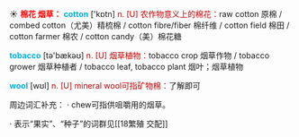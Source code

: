 ☀ <font color="red">**棉花 烟草：**</font>
<font color="sky blue">**cotton**</font> ['kɒtn] 
<font color="#c00000">n. [U] 农作物意义上的棉花：</font>raw cotton 原棉 / combed cotton（尤美）精梳棉 / cotton fibre/fiber 棉纤维 / cotton field 棉田 / cotton farmer 棉农 / cotton candy（美）棉花糖 

<font color="sky blue">**tobacco**</font> [tə'bækəʊ] 
<font color="#c00000">n. [U] 烟草植物：</font>tobacco crop 烟草作物 / tobacco grower 烟草种植者 / tobacco leaf, tobacco plant 烟叶；烟草植物

<font color="sky blue">**wool**</font> [wʊl] 
<font color="#c00000">n. [U] mineral wool可指矿物棉：</font>了解即可

周边词汇补充：
· chew可指供咀嚼用的烟草。

· 表示“果实”、“种子”的词群见[[18繁殖 交配]]


